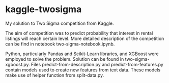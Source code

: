# kaggle-twosigma
My solution to Two Sigma competition from Kaggle.

The aim of competition was to predict probability that interest in rental listings will reach certain level. More detailed description of the competition can be find in notebook two-sigma-notebook.ipynb.

Python, particularly Pandas and Scikit-Learn libraries, and XGBoost were employed to solve the problem. Solution can be found in two-sigma-xgboost.py. Files predict-from-description.py and predict-from-features.py contain models used to create new features from text data. These models make use of helper function from split-data.py.
